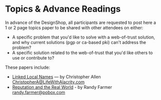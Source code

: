 Topics & Advance Readings
====

In advance of the DesignShop, all participants are requested to post here a 1 or 2 page topics paper to be shared with other attendees on either:
* A specific problem that you'd like to solve with a web-of-trust solution, and why current solutions (pgp or ca-based pki) can't address the problem?
* A specific solution related to the web-of-trust that you'd like others to use or contribute to?

These papers include:
* [Linked Local Names](https://github.com/WebOfTrustInfo/rebooting-the-web-of-trust/blob/master/topics-and-advance-readings/linked-local-names.md) — by Christopher Allen ChristopherA@LifeWithAlacrity.com
* [Reputation and the Real World](https://github.com/WebOfTrustInfo/rebooting-the-web-of-trust/blob/master/topics-and-advance-readings/ReputationAndTheRealWorld.md) - by Randy Farmer randy.farmer@pobox.com

